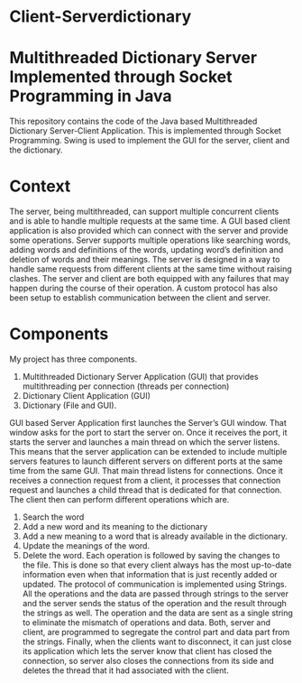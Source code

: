 # Client-Serverdictionary
# Multithreaded Dictionary Server Implemented through Socket Programming in Java
This repository contains the code of the Java based Multithreaded Dictionary Server-Client Application. This is implemented through Socket Programming. Swing is used to implement the GUI for the server, client and the dictionary.

# Context

The server, being multithreaded, can support multiple concurrent clients and is able to handle multiple requests at the same time. A GUI based client application is also provided which can connect with the server and provide some operations. Server supports multiple operations like searching words, adding words and definitions of the words, updating word’s definition and deletion of words and their meanings. The server is designed in a way to handle same requests from different clients at the same time without raising clashes. The server and client are both equipped with any failures that may happen during the course of their operation. A custom protocol has also been setup to establish communication between the client and server.

# Components

My project has three components. 
1.	Multithreaded Dictionary Server Application (GUI) that provides multithreading per connection (threads per connection)
2.	Dictionary Client Application (GUI)
3.	Dictionary (File and GUI).

GUI based Server Application first launches the Server’s GUI window. That window asks for the port to start the server on. Once it receives the port, it starts the server and launches a main thread on which the server listens. This means that the server application can be extended to include multiple servers features to launch different servers on different ports at the same time from the same GUI.  That main thread listens for connections. Once it receives a connection request from a client, it processes that connection request and launches a child thread that is dedicated for that connection. The client then can perform different operations which are. 
1.	Search the word
2.	Add a new word and its meaning to the dictionary 
3.	Add a new meaning to a word that is already available in the dictionary. 
4.	Update the meanings of the word. 
5.	Delete the word.
Each operation is followed by saving the changes to the file. This is done so that every client always has the most up-to-date information even when that information that is just recently added or updated. The protocol of communication is implemented using Strings. All the operations and the data are passed through strings to the server and the server sends the status of the operation and the result through the strings as well. The operation and the data are sent as a single string to eliminate the mismatch of operations and data. Both, server and client, are programmed to segregate the control part and data part from the strings. Finally, when the clients want to disconnect, it can just close its application which lets the server know that client has closed the connection, so server also closes the connections from its side and deletes the thread that it had associated with the client. 
